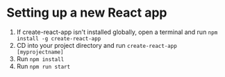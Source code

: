 # Setting up a new React app

1. If create-react-app isn't installed globally, open a terminal and run ```npm install -g create-react-app```
1. CD into your project directory and run ```create-react-app [myprojectname]```
1. Run ```npm install```
1. Run ```npm run start```